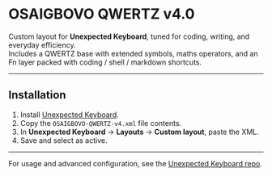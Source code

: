 # OSAIGBOVO QWERTZ v4.0

Custom layout for **Unexpected Keyboard**, tuned for coding, writing, and everyday efficiency.  
Includes a QWERTZ base with extended symbols, maths operators, and an Fn layer packed with coding / shell / markdown shortcuts.

---

## Installation

1. Install [Unexpected Keyboard](https://github.com/Julow/Unexpected-Keyboard).
2. Copy the `OSAIGBOVO-QWERTZ-v4.xml` file contents.
3. In **Unexpected Keyboard** → **Layouts** → **Custom layout**, paste the XML.
4. Save and select as active.

---

For usage and advanced configuration, see the [Unexpected Keyboard repo](https://github.com/Julow/Unexpected-Keyboard).
